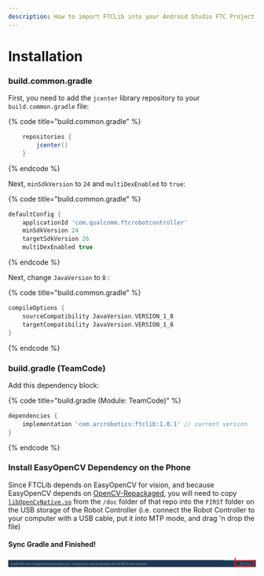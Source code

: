 ```yaml
---
description: How to import FTCLib into your Android Studio FTC Project
---
```


# Installation

### build.common.gradle

First, you need to add the `jcenter` library repository to your `build.common.gradle` file:

{% code title="build.common.gradle" %}
```groovy
    repositories {
        jcenter()
    }
```
{% endcode %}

Next, `minSdkVersion` to `24` and `multiDexEnabled` to `true`:

{% code title="build.common.gradle" %}
```groovy
defaultConfig {
    applicationId 'com.qualcomm.ftcrobotcontroller'
    minSdkVersion 24
    targetSdkVersion 26
    multiDexEnabled true
```
{% endcode %}

Next, change `JavaVersion` to `8` :  


{% code title="build.common.gradle" %}
```groovy
compileOptions {
    sourceCompatibility JavaVersion.VERSION_1_8
    targetCompatibility JavaVersion.VERSION_1_8
}
```
{% endcode %}

### build.gradle \(TeamCode\)

Add this dependency block:

{% code title="build.gradle \(Module: TeamCode\)" %}
```groovy
dependencies {
    implementation 'com.arcrobotics:ftclib:1.0.1' // current version
}
```
{% endcode %}

### Install EasyOpenCV Dependency on the Phone

Since FTCLib depends on EasyOpenCV for vision, and because EasyOpenCV depends on [OpenCV-Repackaged](https://github.com/OpenFTC/OpenCV-Repackaged), you will need to copy [`libOpenCvNative.so`](https://github.com/OpenFTC/OpenCV-Repackaged/blob/master/doc/libOpenCvNative.so) from the `/doc` folder of that repo into the `FIRST` folder on the USB storage of the Robot Controller (i.e. connect the Robot Controller to your computer with a USB cable, put it into MTP mode, and drag 'n drop the file)


#### Sync Gradle and Finished!

![Click that button and if successful, you can now use FTCLib](.gitbook/assets/image%20%281%29.png)
